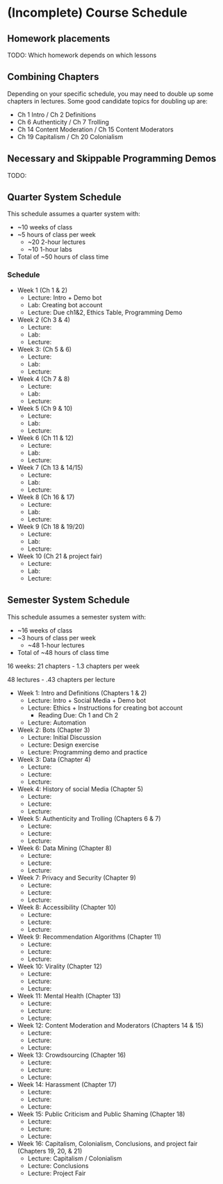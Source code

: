 # (Incomplete) Course Schedule

## Homework placements
TODO: Which homework depends on which lessons


## Combining Chapters

Depending on your specific schedule, you may need to double up some chapters in lectures. Some good candidate topics for doubling up are:

- Ch 1 Intro / Ch 2 Definitions
- Ch 6 Authenticity / Ch 7 Trolling
- Ch 14 Content Moderation / Ch 15 Content Moderators
- Ch 19 Capitalism / Ch 20 Colonialism

## Necessary and Skippable Programming Demos
TODO:

## Quarter System Schedule
This schedule assumes a quarter system with:
 - ~10 weeks of class
 - ~5 hours of class per week
   - ~20 2-hour lectures
   - ~10 1-hour labs
 - Total of ~50 hours of class time

### Schedule
- Week 1 (Ch 1 & 2)
  - Lecture: Intro + Demo bot
  - Lab: Creating bot account
  - Lecture: Due ch1&2, Ethics Table, Programming Demo
- Week 2 (Ch 3 & 4)
  - Lecture: 
  - Lab: 
  - Lecture:
- Week 3: (Ch 5 & 6)
  - Lecture: 
  - Lab: 
  - Lecture:
- Week 4 (Ch 7 & 8)
  - Lecture: 
  - Lab: 
  - Lecture:
- Week 5 (Ch 9 & 10)
  - Lecture: 
  - Lab: 
  - Lecture:
- Week 6 (Ch 11 & 12)
  - Lecture: 
  - Lab: 
  - Lecture:
- Week 7 (Ch 13 & 14/15)
  - Lecture: 
  - Lab: 
  - Lecture:
- Week 8 (Ch 16 & 17)
  - Lecture: 
  - Lab: 
  - Lecture:
- Week 9 (Ch 18 & 19/20)
  - Lecture: 
  - Lab: 
  - Lecture:
- Week 10 (Ch 21 & project fair)
  - Lecture: 
  - Lab: 
  - Lecture:





## Semester System Schedule
This schedule assumes a semester system with:
 - ~16 weeks of class
 - ~3 hours of class per week
   - ~48 1-hour lectures
 - Total of ~48 hours of class time

16 weeks: 21 chapters - 1.3 chapters per week

48 lectures - .43 chapters per lecture


- Week 1: Intro and Definitions (Chapters 1 & 2)
  - Lecture: Intro + Social Media + Demo bot
  - Lecture: Ethics + Instructions for creating bot account
    - Reading Due: Ch 1 and Ch 2
  - Lecture: Automation
- Week 2: Bots (Chapter 3)
  - Lecture: Initial Discussion
  - Lecture: Design exercise
  - Lecture: Programming demo and practice
- Week 3: Data (Chapter 4)
  - Lecture: 
  - Lecture: 
  - Lecture:
- Week 4: History of social Media (Chapter 5)
  - Lecture: 
  - Lecture: 
  - Lecture:
- Week 5: Authenticity and Trolling (Chapters 6 & 7)
  - Lecture: 
  - Lecture: 
  - Lecture:
- Week 6: Data Mining (Chapter 8)
  - Lecture: 
  - Lecture: 
  - Lecture:
- Week 7: Privacy and Security (Chapter 9)
  - Lecture: 
  - Lecture: 
  - Lecture:
- Week 8: Accessibility (Chapter 10) 
  - Lecture: 
  - Lecture: 
  - Lecture:
- Week 9: Recommendation Algorithms (Chapter 11)
  - Lecture: 
  - Lecture: 
  - Lecture:
- Week 10: Virality (Chapter 12)
  - Lecture: 
  - Lecture: 
  - Lecture:
- Week 11: Mental Health (Chapter 13)
  - Lecture: 
  - Lecture: 
  - Lecture:
- Week 12: Content Moderation and Moderators (Chapters 14 & 15)
  - Lecture: 
  - Lecture: 
  - Lecture:
- Week 13: Crowdsourcing (Chapter 16)
  - Lecture: 
  - Lecture: 
  - Lecture:
- Week 14: Harassment (Chapter 17)
  - Lecture: 
  - Lecture: 
  - Lecture:
- Week 15: Public Criticism and Public Shaming (Chapter 18)
  - Lecture: 
  - Lecture: 
  - Lecture:
- Week 16: Capitalism, Colonialism, Conclusions, and project fair (Chapters 19, 20, & 21)
  - Lecture: Capitalism / Colonialism
  - Lecture: Conclusions
  - Lecture: Project Fair

